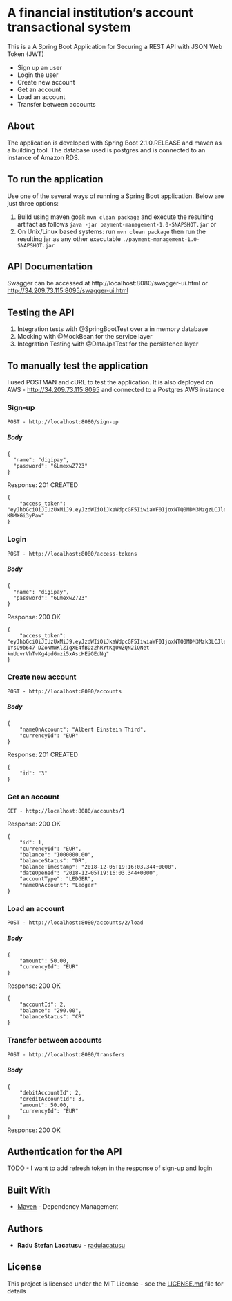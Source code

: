# A financial institution’s account transactional system

This is a A Spring Boot Application for Securing a REST API with JSON Web Token (JWT)
* Sign up an user
* Login the user
* Create new account
* Get an account
* Load an account
* Transfer between accounts

## About

The application is developed with Spring Boot 2.1.0.RELEASE and maven as a building tool.
The database used is postgres and is connected to an instance of Amazon RDS.

## To run the application
Use one of the several ways of running a Spring Boot application. Below are just three options:

1. Build using maven goal: `mvn clean package` and execute the resulting artifact as follows `java -jar payment-management-1.0-SNAPSHOT.jar` or
2. On Unix/Linux based systems: run `mvn clean package` then run the resulting jar as any other executable `./payment-management-1.0-SNAPSHOT.jar`

## API Documentation

Swagger can be accessed at http://localhost:8080/swagger-ui.html or http://34.209.73.115:8095/swagger-ui.html

## Testing the API

1. Integration tests with @SpringBootTest over a in memory database
2. Mocking with @MockBean for the service layer
3. Integration Testing with @DataJpaTest for the persistence layer

## To manually test the application

I used POSTMAN and cURL to test the application. 
It is also deployed on AWS - http://34.209.73.115:8095 and connected to a Postgres AWS instance


### Sign-up
```
POST - http://localhost:8080/sign-up
```
##### Body
```
{
  "name": "digipay",
  "password": "6LmexwZ723"
}
```
Response: 201 CREATED
```
{
    "access_token": "eyJhbGciOiJIUzUxMiJ9.eyJzdWIiOiJkaWdpcGF5IiwiaWF0IjoxNTQ0MDM3MzgzLCJleHAiOjE1NDQwNDMzODN9.A8R8O717IkEDlKlgLMHT1aTxMJuB53RqP4pJmhsQ4WcpYKtM6v0JKw5yzETzqRTiJfrwjLzM1k-KBMXGi3yPaw"
}
```
### Login
```
POST - http://localhost:8080/access-tokens
```
##### Body
```
{
  "name": "digipay",
  "password": "6LmexwZ723"
}
```
Response: 200 OK
```
{
    "access_token": "eyJhbGciOiJIUzUxMiJ9.eyJzdWIiOiJkaWdpcGF5IiwiaWF0IjoxNTQ0MDM3Mzk3LCJleHAiOjE1NDQwNDMzOTd9.4wbL3y-1YsO9b647-DZoNMWKlZIgXE4fBDz2hRYtKg0WZQN2iQNet-knUuvrVhTvKg4pdGmzi5xAscHEiGEdNg"
}
```
### Create new account
```
POST - http://localhost:8080/accounts
```
##### Body
```
{
	"nameOnAccount": "Albert Einstein Third",
	"currencyId": "EUR"
}
```
Response: 201 CREATED
```
{
    "id": "3"
}
```
### Get an account
```
GET - http://localhost:8080/accounts/1
```
Response: 200 OK
```
{
    "id": 1,
    "currencyId": "EUR",
    "balance": "1000000.00",
    "balanceStatus": "DR",
    "balanceTimestamp": "2018-12-05T19:16:03.344+0000",
    "dateOpened": "2018-12-05T19:16:03.344+0000",
    "accountType": "LEDGER",
    "nameOnAccount": "Ledger"
}
```
### Load an account
```
POST - http://localhost:8080/accounts/2/load
```
##### Body
```
{
	"amount": 50.00,
	"currencyId": "EUR"
}
```
Response: 200 OK
```
{
    "accountId": 2,
    "balance": "290.00",
    "balanceStatus": "CR"
}
```
### Transfer between accounts
```
POST - http://localhost:8080/transfers
```
##### Body
```
{
    "debitAccountId": 2,
    "creditAccountId": 3,
    "amount": 50.00,
    "currencyId": "EUR"
}
```
Response: 200 OK

## Authentication for the API

TODO - I want to add refresh token in the response of sign-up and login


## Built With

* [Maven](https://maven.apache.org/) - Dependency Management

## Authors

* **Radu Stefan Lacatusu** - [radulacatusu](https://github.com/radulacatusu/)

## License

This project is licensed under the MIT License - see the [LICENSE.md](LICENSE.md) file for details